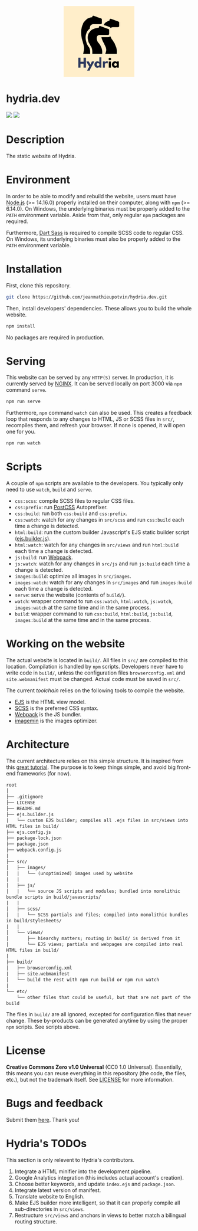 <!-- logo: start -->
<div align="center">
    <img src="https://github.com/jeanmathieupotvin/hydria.dev/blob/main/src/images/logo-192.png" >
</div>
<!-- logo: end -->

# hydria.dev

<!-- badges: start -->
![](https://img.shields.io/badge/lifecycle-experimental-orange?style=for-the-badge)
![](https://img.shields.io/badge/version-alpha-green?style=for-the-badge)
<!-- badges: end -->

# Description

The static website of Hydria.

# Environment

In order to be able to modify and rebuild the website, users must have [Node.js](https://nodejs.dev) (>= 14.16.0) properly installed on their computer, along with `npm` (>= 6.14.0). On Windows, the underlying binaries must be properly added to the `PATH` environment variable. Aside from that, only regular `npm` packages are required.

Furthermore, [Dart Sass](https://sass-lang.com) is required to compile SCSS code to regular CSS. On Windows, its underlying binaries must also be properly added to the `PATH` environment variable.

# Installation

First, clone this repository.

```bash
git clone https://github.com/jeanmathieupotvin/hydria.dev.git
```

Then, install developers' dependencies. These allows you to build the whole website. 

```bash
npm install
```

No packages are required in production.

# Serving

This website can be served by any `HTTP(S)` server. In production, it is currently served by [NGINX](https://www.nginx.com/). It can be served locally on port 3000 via `npm` command `serve`.

```bash
npm run serve
```

Furthermore, `npm` command `watch` can also be used. This creates a feedback loop that responds to any changes to HTML, JS or SCSS files in `src/`, recompiles them, and refresh your browser. If none is opened, it will open one for you.

```bash
npm run watch
```

# Scripts

A couple of `npm` scripts are available to the developers. You typically only need to use `watch`, `build` and `serve`.

* `css:scss`: compile SCSS files to regular CSS files.
* `css:prefix`: run [PostCSS](https://postcss.org/) Autoprefixer.
* `css:build`: run both `css:build` and `css:prefix`.
* `css:watch`: watch for any changes in `src/scss` and run `css:build` each time a change is detected.
* `html:build`: run the custom builder Javascript's EJS static builder script ([ejs.builder.js](https://github.com/jeanmathieupotvin/hydria.dev/blob/main/ejs.builder.js)).
* `html:watch`: watch for any changes in `src/views` and run `html:build` each time a change is detected.
* `js:build`: run [Webpack](https://webpack.js.org/).
* `js:watch`: watch for any changes in `src/js` and run `js:build` each time a change is detected.
* `images:build`: optimize all images in `src/images`.
* `images:watch`: watch for any changes in `src/images` and run `images:build` each time a change is detected.
* `serve`: serve the website (contents of `build/`).
* `watch`: wrapper command to run `css:watch`, `html:watch`, `js:watch`, `images:watch` at the same time and in the same process.
* `build`: wrapper command to run `css:build`, `html:build`, `js:build`, `images:build` at the same time and in the same process.

# Working on the website

The actual website is located in `build/`. All files in `src/` are compiled to this location. Compilation is handled by `npm` scripts. Developers never have to write code in `build/`, unless the configuration files `browserconfig.xml` and `site.webmanifest` must be changed. Actual code must be saved in `src/`. 

The current *toolchain* relies on the following tools to compile the website.

* [EJS](https://ejs.co/) is the HTML view model.
* [SCSS](https://sass-lang.com/documentation/syntax) is the preferred CSS syntax.
* [Webpack](https://webpack.js.org/) is the JS bundler.
* [imagemin](https://www.npmjs.com/package/imagemin) is the images optimizer. 

# Architecture

The current architecture relies on this simple structure. It is inspired from this [great tutorial](https://wweb.dev/blog/how-to-create-static-website-npm-scripts/). The purpose is to keep things simple, and avoid big front-end frameworks (for now).

```
root
│
├── .gitignore
├── LICENSE
├── README.md
├── ejs.builder.js
|   └── custom EJS builder; compiles all .ejs files in src/views into HTML files in build/
├── ejs.config.js
├── package-lock.json
├── package.json
├── webpack.config.js
|
├── src/
│   ├── images/
│   |   └── (unoptimized) images used by website 
|   |
│   ├── js/
│   |   └── source JS scripts and modules; bundled into monolithic bundle scripts in build/javascripts/
|   |
│   ├── scss/
│   |   └── SCSS partials and files; compiled into monolithic bundles in build/stylesheets/
|   |
│   └── views/
│       ├── hiearchy matters; routing in build/ is derived from it
│       └── EJS views; partials and webpages are compiled into real HTML files in build/
|
├── build/
│   ├── browserconfig.xml
|   ├── site.webmanifest
│   └── build the rest with npm run build or npm run watch
|
└── etc/
    └── other files that could be useful, but that are not part of the build
```

The files in `build/` are all ignored, excepted for configuration files that never change. These by-products can be generated anytime by using the proper `npm` scripts. See
scripts above.

# License

**Creative Commons Zero v1.0 Universal** (CC0 1.0 Universal). Essentially, this means you can reuse everything in this repository (the code, the files, etc.), but not the trademark itself. See [LICENSE](https://github.com/jeanmathieupotvin/hydria.dev/blob/main/LICENSE) for more information.

# Bugs and feedback

Submit them [here](https://github.com/jeanmathieupotvin/hydria.dev/issues/new). Thank you!

# Hydria's TODOs

This section is only relevent to Hydria's contributors.

1. Integrate a HTML minifier into the development pipeline.
2. Google Analytics integration (this includes actual account's creation).
3. Choose better keywords, and update `index.ejs` and `package.json`.
4. Integrate latest version of manifest.
5. Translate website to English.
6. Make EJS builder more intelligent, so that it can properly compile all sub-directories in `src/views`.
7. Restructure `src/views` and anchors in views to better match a bilingual routing structure.
